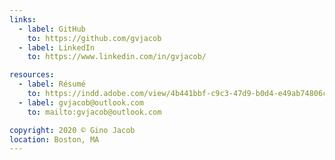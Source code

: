 ```yaml
---
links:
  - label: GitHub
    to: https://github.com/gvjacob
  - label: LinkedIn
    to: https://www.linkedin.com/in/gvjacob/

resources:
  - label: Résumé
    to: https://indd.adobe.com/view/4b441bbf-c9c3-47d9-b0d4-e49ab74806cb
  - label: gvjacob@outlook.com
    to: mailto:gvjacob@outlook.com

copyright: 2020 © Gino Jacob
location: Boston, MA
---
```

